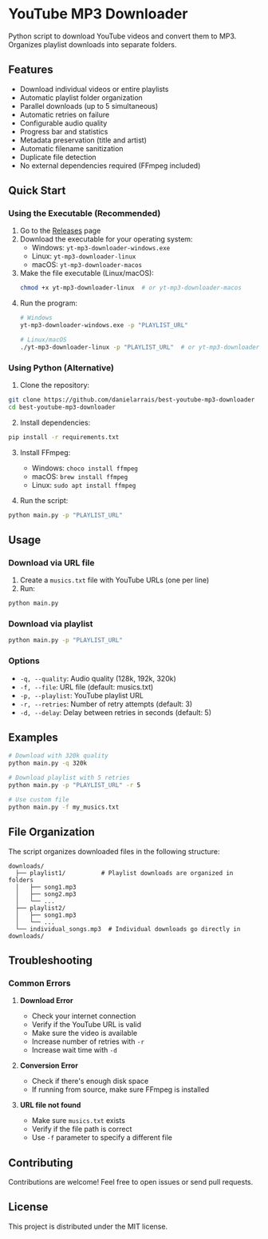 # YouTube MP3 Downloader

Python script to download YouTube videos and convert them to MP3. Organizes playlist downloads into separate folders.

## Features

- Download individual videos or entire playlists
- Automatic playlist folder organization
- Parallel downloads (up to 5 simultaneous)
- Automatic retries on failure
- Configurable audio quality
- Progress bar and statistics
- Metadata preservation (title and artist)
- Automatic filename sanitization
- Duplicate file detection
- No external dependencies required (FFmpeg included)

## Quick Start

### Using the Executable (Recommended)

1. Go to the [Releases](https://github.com/danielarrais/best-youtube-mp3-downloader/releases) page
2. Download the executable for your operating system:
   - Windows: `yt-mp3-downloader-windows.exe`
   - Linux: `yt-mp3-downloader-linux`
   - macOS: `yt-mp3-downloader-macos`
3. Make the file executable (Linux/macOS):
   ```bash
   chmod +x yt-mp3-downloader-linux  # or yt-mp3-downloader-macos
   ```
4. Run the program:
   ```bash
   # Windows
   yt-mp3-downloader-windows.exe -p "PLAYLIST_URL"
   
   # Linux/macOS
   ./yt-mp3-downloader-linux -p "PLAYLIST_URL"  # or yt-mp3-downloader-macos
   ```

### Using Python (Alternative)

1. Clone the repository:
```bash
git clone https://github.com/danielarrais/best-youtube-mp3-downloader
cd best-youtube-mp3-downloader
```

2. Install dependencies:
```bash
pip install -r requirements.txt
```

3. Install FFmpeg:
   - Windows: `choco install ffmpeg`
   - macOS: `brew install ffmpeg`
   - Linux: `sudo apt install ffmpeg`

4. Run the script:
```bash
python main.py -p "PLAYLIST_URL"
```

## Usage

### Download via URL file
1. Create a `musics.txt` file with YouTube URLs (one per line)
2. Run:
```bash
python main.py
```

### Download via playlist
```bash
python main.py -p "PLAYLIST_URL"
```

### Options
- `-q, --quality`: Audio quality (128k, 192k, 320k)
- `-f, --file`: URL file (default: musics.txt)
- `-p, --playlist`: YouTube playlist URL
- `-r, --retries`: Number of retry attempts (default: 3)
- `-d, --delay`: Delay between retries in seconds (default: 5)

## Examples

```bash
# Download with 320k quality
python main.py -q 320k

# Download playlist with 5 retries
python main.py -p "PLAYLIST_URL" -r 5

# Use custom file
python main.py -f my_musics.txt
```

## File Organization

The script organizes downloaded files in the following structure:

```
downloads/
  ├── playlist1/          # Playlist downloads are organized in folders
  │   ├── song1.mp3
  │   ├── song2.mp3
  │   └── ...
  ├── playlist2/
  │   ├── song1.mp3
  │   └── ...
  └── individual_songs.mp3  # Individual downloads go directly in downloads/
```

## Troubleshooting

### Common Errors
1. **Download Error**
   - Check your internet connection
   - Verify if the YouTube URL is valid
   - Make sure the video is available
   - Increase number of retries with `-r`
   - Increase wait time with `-d`

2. **Conversion Error**
   - Check if there's enough disk space
   - If running from source, make sure FFmpeg is installed

3. **URL file not found**
   - Make sure `musics.txt` exists
   - Verify if the file path is correct
   - Use `-f` parameter to specify a different file

## Contributing

Contributions are welcome! Feel free to open issues or send pull requests.

## License

This project is distributed under the MIT license. 